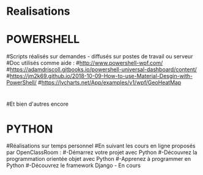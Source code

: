 # Realisations

# POWERSHELL
#Scripts réalisés sur demandes - diffusés sur postes de travail ou serveur
#Doc utilisés comme aide :
#http://www.powershell-wpf.com/
#https://adamdriscoll.gitbooks.io/powershell-universal-dashboard/content/
#https://jm2k69.github.io/2018-10-09-How-to-use-Material-Desgin-with-PowerShell/
#https://lvcharts.net/App/examples/v1/wpf/GeoHeatMap
#
#Et bien d'autres encore


# PYTHON
#Réalisations sur temps personnel 
#En suivant les cours en ligne proposés par OpenClassRoom :
#-Démarrez votre projet avec Python
#-Découvrez la programmation orientée objet avec Python
#-Apprenez à programmer en Python
#-Découvrez le framework Django - En cours
